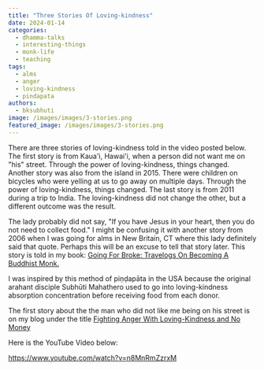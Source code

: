 ```yaml
---
title: "Three Stories Of Loving-kindness"
date: 2024-01-14
categories: 
  - dhamma-talks
  - interesting-things
  - monk-life
  - teaching
tags: 
  - alms
  - anger
  - loving-kindness
  - pindapata
authors: 
  - bksubhuti
image: /images/images/3-stories.png
featured_image: /images/images/3-stories.png
---
```


There are three stories of loving-kindness told in the video posted below. The first story is from Kaua'i, Hawai'i, when a person did not want me on "his" street. Through the power of loving-kindness, things changed. Another story was also from the island in 2015. There were children on bicycles who were yelling at us to go away on multiple days. Through the power of loving-kindness, things changed. The last story is from 2011 during a trip to India. The loving-kindness did not change the other, but a different outcome was the result.

The lady probably did not say, "If you have Jesus in your heart, then you do not need to collect food." I might be confusing it with another story from 2006 when I was going for alms in New Britain, CT where this lady definitely said that quote. Perhaps this will be an excuse to tell that story later. This story is told in my book: [Going For Broke: Travelogs On Becoming A Buddhist Monk.](https://americanmonk.org/book-going-for-broke/)

I was inspired by this method of piṇḍapāta in the USA because the original arahant disciple Subhūti Mahathero used to go into loving-kindness absorption concentration before receiving food from each donor.

The first story about the the man who did not like me being on his street is on my blog under the title [Fighting Anger With Loving-Kindness and No Money](https://americanmonk.org/fighting-anger-with-loving-kindness/)

Here is the YouTube Video below:

https://www.youtube.com/watch?v=n8MnRmZzrxM